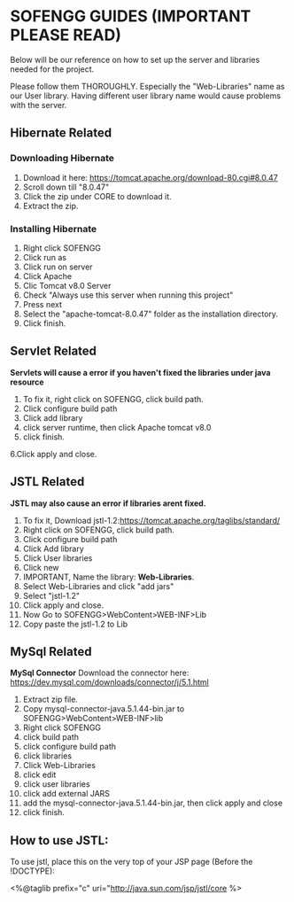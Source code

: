# SOFENGG GUIDES (IMPORTANT PLEASE READ)
Below will be our reference on how to set up the server and libraries needed for the project.

Please follow them THOROUGHLY. Especially the "Web-Libraries" name as our User library. Having different user library name would cause problems with the server.


## Hibernate Related
### Downloading Hibernate
1. Download it here: https://tomcat.apache.org/download-80.cgi#8.0.47
2. Scroll down till "8.0.47"
3. Click the zip under CORE to download it.
4. Extract the zip.



### Installing Hibernate
1. Right click SOFENGG
2. Click run as
3. Click run on server
4. Click Apache
5. Clic Tomcat v8.0 Server
6. Check "Always use this server when running this project"
7. Press next
8. Select the "apache-tomcat-8.0.47" folder as the installation directory.
9. Click finish.



## Servlet Related
**Servlets will cause a error if you haven't fixed the libraries under java resource**
1. To fix it, right click on SOFENGG, click build path.
2. Click configure build path
3. Click add library
4. click server runtime, then click Apache tomcat v8.0
5. click finish.


6.Click apply and close.



## JSTL Related
**JSTL may also cause an error if libraries arent fixed.**
1. To fix it, Download jstl-1.2:https://tomcat.apache.org/taglibs/standard/
2. Right click on SOFENGG, click build path.
3. Click configure build path
4. Click Add library
5. Click User libraries
6. Click new
7. IMPORTANT, Name the library: **Web-Libraries**.
8. Select Web-Libraries and click "add jars"
9. Select "jstl-1.2"
10. Click apply and close.
11. Now Go to SOFENGG>WebContent>WEB-INF>Lib
12. Copy paste the jstl-1.2 to Lib



## MySql Related
**MySql Connector**
Download the connector here: https://dev.mysql.com/downloads/connector/j/5.1.html
1. Extract zip file.
2. Copy mysql-connector-java.5.1.44-bin.jar to SOFENGG>WebContent>WEB-INF>lib
3. Right click SOFENGG
4. click build path
5. click configure build path
6. click libraries
7. Click Web-Libraries
8. click edit
9. click user libraries
10. click add external JARS
11. add the mysql-connector-java.5.1.44-bin.jar, then click apply and close
12. click finish.



## How to use JSTL:
To use jstl, place this on the very top of your JSP page (Before the !DOCTYPE):

<%@taglib prefix="c" uri="http://java.sun.com/jsp/jstl/core %>


